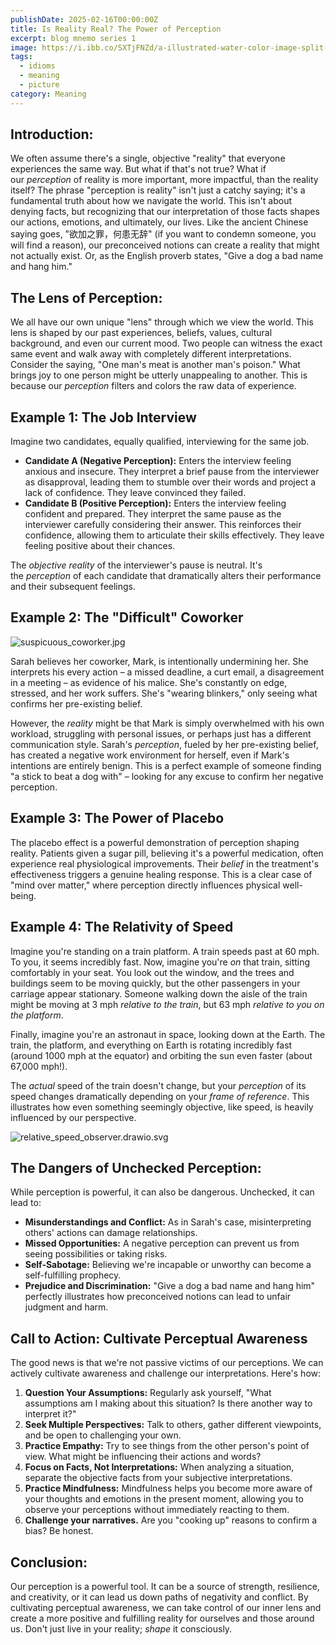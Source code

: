 ```yaml
---
publishDate: 2025-02-16T00:00:00Z
title: Is Reality Real? The Power of Perception
excerpt: blog mnemo series 1
image: https://i.ibb.co/SXTjFNZd/a-illustrated-water-color-image-split-vertically.jpg
tags:
  - idioms
  - meaning
  - picture
category: Meaning
---
```


## **Introduction:**

We often assume there's a single, objective "reality" that everyone experiences the same way. But what if that's not true? What if our *perception* of reality is more important, more impactful, than the reality itself? The phrase "perception is reality" isn't just a catchy saying; it's a fundamental truth about how we navigate the world. This isn't about denying facts, but recognizing that our interpretation of those facts shapes our actions, emotions, and ultimately, our lives. Like the ancient Chinese saying goes, "欲加之罪，何患无辞" (if you want to condemn someone, you will find a reason), our preconceived notions can create a reality that might not actually exist. Or, as the English proverb states, "Give a dog a bad name and hang him."

## **The Lens of Perception:**

We all have our own unique "lens" through which we view the world. This lens is shaped by our past experiences, beliefs, values, cultural background, and even our current mood. Two people can witness the exact same event and walk away with completely different interpretations. Consider the saying, "One man's meat is another man's poison." What brings joy to one person might be utterly unappealing to another. This is because our *perception* filters and colors the raw data of experience.

## **Example 1: The Job Interview**

Imagine two candidates, equally qualified, interviewing for the same job.

- **Candidate A (Negative Perception):** Enters the interview feeling anxious and insecure. They interpret a brief pause from the interviewer as disapproval, leading them to stumble over their words and project a lack of confidence. They leave convinced they failed.
- **Candidate B (Positive Perception):** Enters the interview feeling confident and prepared. They interpret the same pause as the interviewer carefully considering their answer. This reinforces their confidence, allowing them to articulate their skills effectively. They leave feeling positive about their chances.

The *objective reality* of the interviewer's pause is neutral. It's the *perception* of each candidate that dramatically alters their performance and their subsequent feelings.

## **Example 2: The "Difficult" Coworker**

![suspicuous_coworker.jpg](https://i.ibb.co/xScXmnDf/suspicious-coworker-v2.png)

Sarah believes her coworker, Mark, is intentionally undermining her. She interprets his every action – a missed deadline, a curt email, a disagreement in a meeting – as evidence of his malice. She's constantly on edge, stressed, and her work suffers. She's "wearing blinkers," only seeing what confirms her pre-existing belief.

However, the *reality* might be that Mark is simply overwhelmed with his own workload, struggling with personal issues, or perhaps just has a different communication style. Sarah's *perception*, fueled by her pre-existing belief, has created a negative work environment for herself, even if Mark's intentions are entirely benign. This is a perfect example of someone finding "a stick to beat a dog with" – looking for any excuse to confirm her negative perception.

## **Example 3: The Power of Placebo**

The placebo effect is a powerful demonstration of perception shaping reality. Patients given a sugar pill, believing it's a powerful medication, often experience real physiological improvements. Their *belief* in the treatment's effectiveness triggers a genuine healing response. This is a clear case of "mind over matter," where perception directly influences physical well-being.

## **Example 4: The Relativity of Speed**

Imagine you're standing on a train platform. A train speeds past at 60 mph. To you, it seems incredibly fast. Now, imagine you're *on* that train, sitting comfortably in your seat. You look out the window, and the trees and buildings seem to be moving quickly, but the other passengers in your carriage appear stationary. Someone walking down the aisle of the train might be moving at 3 mph *relative to the train*, but 63 mph *relative to you on the platform*.

Finally, imagine you're an astronaut in space, looking down at the Earth. The train, the platform, and everything on Earth is rotating incredibly fast (around 1000 mph at the equator) and orbiting the sun even faster (about 67,000 mph!).

The *actual* speed of the train doesn't change, but your *perception* of its speed changes dramatically depending on your *frame of reference*. This illustrates how even something seemingly objective, like speed, is heavily influenced by our perspective.

![relative_speed_observer.drawio.svg](https://i.ibb.co/BVtmBdyg/relative-speed-observer-drawio.png)

## **The Dangers of Unchecked Perception:**

While perception is powerful, it can also be dangerous. Unchecked, it can lead to:

- **Misunderstandings and Conflict:** As in Sarah's case, misinterpreting others' actions can damage relationships.
- **Missed Opportunities:** A negative perception can prevent us from seeing possibilities or taking risks.
- **Self-Sabotage:** Believing we're incapable or unworthy can become a self-fulfilling prophecy.
- **Prejudice and Discrimination:** "Give a dog a bad name and hang him" perfectly illustrates how preconceived notions can lead to unfair judgment and harm.

## **Call to Action: Cultivate Perceptual Awareness**

The good news is that we're not passive victims of our perceptions. We can actively cultivate awareness and challenge our interpretations. Here's how:

1. **Question Your Assumptions:** Regularly ask yourself, "What assumptions am I making about this situation? Is there another way to interpret it?"
2. **Seek Multiple Perspectives:** Talk to others, gather different viewpoints, and be open to challenging your own.
3. **Practice Empathy:** Try to see things from the other person's point of view. What might be influencing their actions and words?
4. **Focus on Facts, Not Interpretations:** When analyzing a situation, separate the objective facts from your subjective interpretations.
5. **Practice Mindfulness:** Mindfulness helps you become more aware of your thoughts and emotions in the present moment, allowing you to observe your perceptions without immediately reacting to them.
6. **Challenge your narratives.** Are you "cooking up" reasons to confirm a bias? Be honest.

## **Conclusion:**

Our perception is a powerful tool. It can be a source of strength, resilience, and creativity, or it can lead us down paths of negativity and conflict. By cultivating perceptual awareness, we can take control of our inner lens and create a more positive and fulfilling reality for ourselves and those around us. Don't just live in your reality; *shape* it consciously.